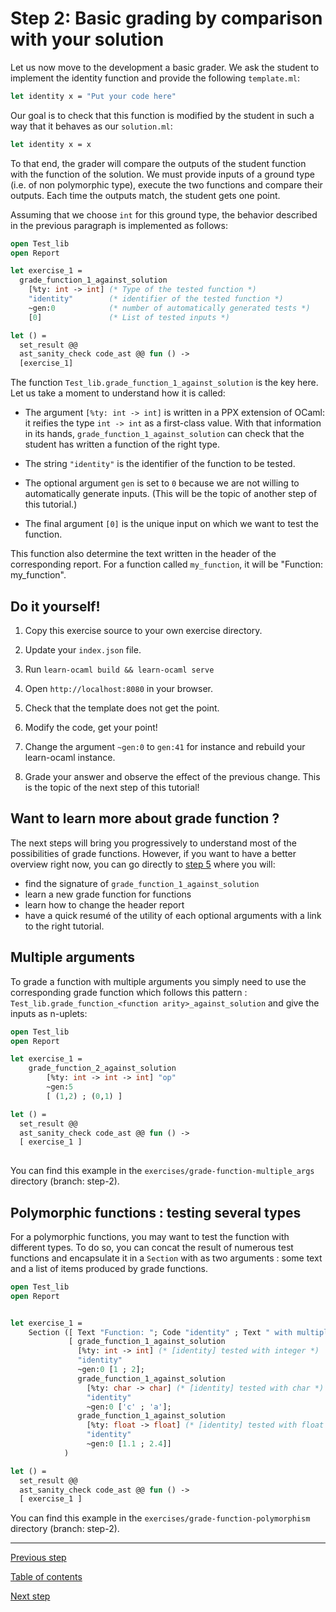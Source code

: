 # Step 2: Basic grading by comparison with your solution

Let us now move to the development a basic grader. We ask the student
to implement the identity function and provide the following `template.ml`:
```ocaml
let identity x = "Put your code here"
```

Our goal is to check that this function is modified by the student
in such a way that it behaves as our `solution.ml`:
```ocaml
let identity x = x
```

To that end, the grader will compare the outputs of the student
function with the function of the solution. We must provide inputs
of a ground type (i.e. of non polymorphic type), execute the two
functions and compare their outputs. Each time the outputs match,
the student gets one point.

Assuming that we choose `int` for this ground type, the behavior described
in the previous paragraph is implemented as follows:
```ocaml
open Test_lib
open Report

let exercise_1 =
  grade_function_1_against_solution
    [%ty: int -> int] (* Type of the tested function *)
    "identity"        (* identifier of the tested function *)
    ~gen:0            (* number of automatically generated tests *)
    [0]               (* List of tested inputs *)

let () =
  set_result @@
  ast_sanity_check code_ast @@ fun () ->
  [exercise_1]
```

The function `Test_lib.grade_function_1_against_solution` is the key
here. Let us take a moment to understand how it is called:

- The argument `[%ty: int -> int]` is written in a PPX extension of
  OCaml: it reifies the type `int -> int` as a first-class value. With
  that information in its hands, `grade_function_1_against_solution`
  can check that the student has written a function of the right type.

- The string `"identity"` is the identifier of the function to be tested.

- The optional argument `gen` is set to `0` because we are not willing to
  automatically generate inputs. (This will be the topic of another step
  of this tutorial.)

- The final argument `[0]` is the unique input on which we want to test
  the function.

This function also determine the text written in the header of the
corresponding report. For a function called `my_function`, it will be
"Function: my_function". 

## Do it yourself!

1. Copy this exercise source to your own exercise directory.

2. Update your `index.json` file.

3. Run `learn-ocaml build && learn-ocaml serve`

4. Open `http://localhost:8080` in your browser.

5. Check that the template does not get the point.

6. Modify the code, get your point!

7. Change the argument `~gen:0` to `gen:41` for instance and
   rebuild your learn-ocaml instance.

8. Grade your answer and observe the effect of the previous
   change. This is the topic of the next step of this tutorial!
   

## Want to learn more about grade function ?
The next steps will bring you progressively to understand most of the
possibilities of grade functions. However, if you want to have a better
overview right now, you can go directly to [step
5](https://github.com/ocaml-sf/learn-ocaml/blob/master/docs/tutorials/step-5.md)
where you will:
* find the signature of `grade_function_1_against_solution`
* learn a new grade function for functions
* learn how to change the header report
* have a quick resumé of the utility of each optional arguments with a
link to the right tutorial.

## Multiple arguments 
To grade a function with multiple arguments you simply need to use the
corresponding grade function which follows this pattern :
`Test_lib.grade_function_<function arity>_against_solution` and give
the inputs as n-uplets: 

```ocaml
open Test_lib
open Report

let exercise_1 =
	grade_function_2_against_solution
		[%ty: int -> int -> int] "op"
		~gen:5 
		[ (1,2) ; (0,1) ]

let () =
  set_result @@
  ast_sanity_check code_ast @@ fun () ->
  [ exercise_1 ]
	
```


You can find this example in the
`exercises/grade-function-multiple_args` directory (branch: step-2).


## Polymorphic functions : testing several types
For a polymorphic functions, you may want to test the function with
different types. To do so, you can concat the result of numerous test
functions and encapsulate it in a `Section` with as two arguments :
some text and a list of items produced by grade functions.

```ocaml
open Test_lib
open Report


let exercise_1 =
    Section ([ Text "Function: "; Code "identity" ; Text " with multiple tested input types." ],
             [ grade_function_1_against_solution
               [%ty: int -> int] (* [identity] tested with integer *)
               "identity"
               ~gen:0 [1 ; 2];
               grade_function_1_against_solution
                 [%ty: char -> char] (* [identity] tested with char *)
                 "identity"
                 ~gen:0 ['c' ; 'a'];
               grade_function_1_against_solution
                 [%ty: float -> float] (* [identity] tested with float *)
                 "identity"
                 ~gen:0 [1.1 ; 2.4]]
            )

let () =
  set_result @@
  ast_sanity_check code_ast @@ fun () ->
  [ exercise_1 ]
```

You can find this example in the
`exercises/grade-function-polymorphism` directory (branch: step-2).

---
[Previous step](https://github.com/ocaml-sf/learn-ocaml/blob/master/docs/tutorials/step-1.md)

[Table of contents](https://github.com/ocaml-sf/learn-ocaml/blob/master/docs/howto-write-exercises.md)

[Next step](https://github.com/ocaml-sf/learn-ocaml/blob/master/docs/tutorials/step-3.md)
